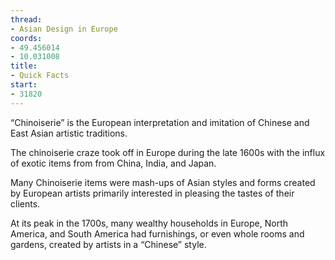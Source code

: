 ```yaml
---
thread:
- Asian Design in Europe
coords:
- 49.456014
- 10.031008
title:
- Quick Facts
start:
- 31820
---
```


“Chinoiserie” is the European interpretation and imitation of Chinese and East Asian artistic traditions.


The chinoiserie craze took off in Europe during the late 1600s with the influx of exotic items from from China, India, and Japan.


Many Chinoiserie items were mash-ups of Asian styles and forms created by European artists primarily interested in pleasing the tastes of their clients.


At its peak in the 1700s, many wealthy households in Europe, North America, and South America had furnishings, or even whole rooms and gardens, created by artists in a “Chinese” style.
